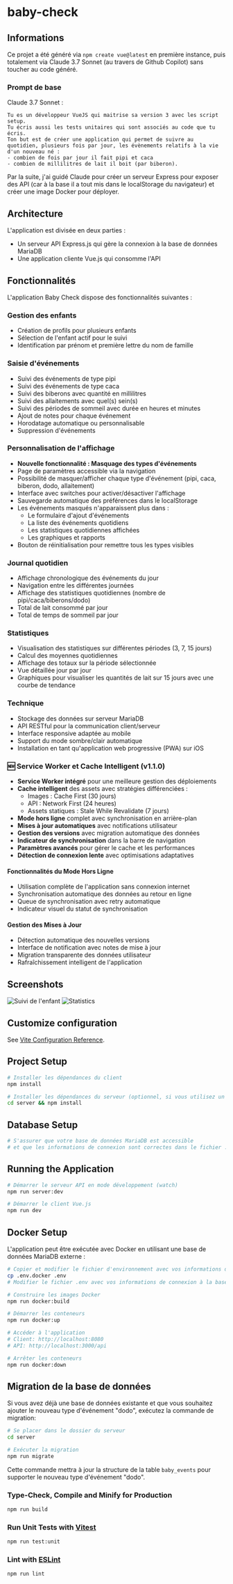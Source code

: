 # baby-check

## Informations

Ce projet a été généré via `npm create vue@latest` en première instance, puis totalement via Claude 3.7 Sonnet (au travers de Github Copilot) sans toucher au code généré.

### Prompt de base

Claude 3.7 Sonnet :

```
Tu es un développeur VueJS qui maitrise sa version 3 avec les script setup.
Tu écris aussi les tests unitaires qui sont associés au code que tu écris.
Ton but est de créer une application qui permet de suivre au quotidien, plusieurs fois par jour, les évènements relatifs à la vie d'un nouveau né :
- combien de fois par jour il fait pipi et caca
- combien de millilitres de lait il boit (par biberon).
```

Par la suite, j'ai guidé Claude pour créer un serveur Express pour exposer des API (car à la base il a tout mis dans le localStorage du navigateur) et créer une image Docker pour déployer.

## Architecture

L'application est divisée en deux parties :

- Un serveur API Express.js qui gère la connexion à la base de données MariaDB
- Une application cliente Vue.js qui consomme l'API

## Fonctionnalités

L'application Baby Check dispose des fonctionnalités suivantes :

### Gestion des enfants

- Création de profils pour plusieurs enfants
- Sélection de l'enfant actif pour le suivi
- Identification par prénom et première lettre du nom de famille

### Saisie d'événements

- Suivi des événements de type pipi
- Suivi des événements de type caca
- Suivi des biberons avec quantité en millilitres
- Suivi des allaitements avec quel(s) sein(s)
- Suivi des périodes de sommeil avec durée en heures et minutes
- Ajout de notes pour chaque événement
- Horodatage automatique ou personnalisable
- Suppression d'événements

### Personnalisation de l'affichage

- **Nouvelle fonctionnalité : Masquage des types d'événements**
- Page de paramètres accessible via la navigation
- Possibilité de masquer/afficher chaque type d'événement (pipi, caca, biberon, dodo, allaitement)
- Interface avec switches pour activer/désactiver l'affichage
- Sauvegarde automatique des préférences dans le localStorage
- Les événements masqués n'apparaissent plus dans :
  - Le formulaire d'ajout d'événements
  - La liste des événements quotidiens
  - Les statistiques quotidiennes affichées
  - Les graphiques et rapports
- Bouton de réinitialisation pour remettre tous les types visibles

### Journal quotidien

- Affichage chronologique des événements du jour
- Navigation entre les différentes journées
- Affichage des statistiques quotidiennes (nombre de pipi/caca/biberons/dodo)
- Total de lait consommé par jour
- Total de temps de sommeil par jour

### Statistiques

- Visualisation des statistiques sur différentes périodes (3, 7, 15 jours)
- Calcul des moyennes quotidiennes
- Affichage des totaux sur la période sélectionnée
- Vue détaillée jour par jour
- Graphiques pour visualiser les quantités de lait sur 15 jours avec une courbe de tendance

### Technique

- Stockage des données sur serveur MariaDB
- API RESTful pour la communication client/serveur
- Interface responsive adaptée au mobile
- Support du mode sombre/clair automatique
- Installation en tant qu'application web progressive (PWA) sur iOS

### 🆕 Service Worker et Cache Intelligent (v1.1.0)

- **Service Worker intégré** pour une meilleure gestion des déploiements
- **Cache intelligent** des assets avec stratégies différenciées :
  - Images : Cache First (30 jours)
  - API : Network First (24 heures)  
  - Assets statiques : Stale While Revalidate (7 jours)
- **Mode hors ligne** complet avec synchronisation en arrière-plan
- **Mises à jour automatiques** avec notifications utilisateur
- **Gestion des versions** avec migration automatique des données
- **Indicateur de synchronisation** dans la barre de navigation
- **Paramètres avancés** pour gérer le cache et les performances
- **Détection de connexion lente** avec optimisations adaptatives

#### Fonctionnalités du Mode Hors Ligne
- Utilisation complète de l'application sans connexion internet
- Synchronisation automatique des données au retour en ligne
- Queue de synchronisation avec retry automatique
- Indicateur visuel du statut de synchronisation

#### Gestion des Mises à Jour
- Détection automatique des nouvelles versions
- Interface de notification avec notes de mise à jour
- Migration transparente des données utilisateur
- Rafraîchissement intelligent de l'application

## Screenshots

![Suivi de l'enfant](doc/Screenshot.png)
![Statistics](doc/Stats.png)

## Customize configuration

See [Vite Configuration Reference](https://vite.dev/config/).

## Project Setup

```sh
# Installer les dépendances du client
npm install

# Installer les dépendances du serveur (optionnel, si vous utilisez un package.json séparé pour le serveur)
cd server && npm install
```

## Database Setup

```sh
# S'assurer que votre base de données MariaDB est accessible
# et que les informations de connexion sont correctes dans le fichier .env
```

## Running the Application

```sh
# Démarrer le serveur API en mode développement (watch)
npm run server:dev

# Démarrer le client Vue.js
npm run dev
```

## Docker Setup

L'application peut être exécutée avec Docker en utilisant une base de données MariaDB externe :

```sh
# Copier et modifier le fichier d'environnement avec vos informations de connexion
cp .env.docker .env
# Modifier le fichier .env avec vos informations de connexion à la base de données

# Construire les images Docker
npm run docker:build

# Démarrer les conteneurs
npm run docker:up

# Accéder à l'application
# Client: http://localhost:8080
# API: http://localhost:3000/api

# Arrêter les conteneurs
npm run docker:down
```

## Migration de la base de données

Si vous avez déjà une base de données existante et que vous souhaitez ajouter le nouveau type d'événement "dodo", exécutez la commande de migration:

```sh
# Se placer dans le dossier du serveur
cd server

# Exécuter la migration
npm run migrate
```

Cette commande mettra à jour la structure de la table `baby_events` pour supporter le nouveau type d'événement "dodo".

### Type-Check, Compile and Minify for Production

```sh
npm run build
```

### Run Unit Tests with [Vitest](https://vitest.dev/)

```sh
npm run test:unit
```

### Lint with [ESLint](https://eslint.org/)

```sh
npm run lint
```
